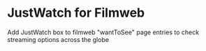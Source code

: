 # JustWatch for Filmweb

Add JustWatch box to filmweb "wantToSee" page entries to check streaming options across the globe
